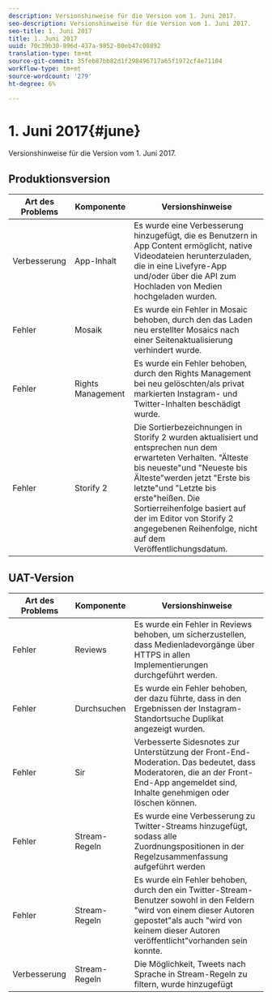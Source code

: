```yaml
---
description: Versionshinweise für die Version vom 1. Juni 2017.
seo-description: Versionshinweise für die Version vom 1. Juni 2017.
seo-title: 1. Juni 2017
title: 1. Juni 2017
uuid: 70c39b30-896d-437a-9852-80eb47c08892
translation-type: tm+mt
source-git-commit: 35feb87bb82d1f298496717a65f1972cf4e71104
workflow-type: tm+mt
source-wordcount: '279'
ht-degree: 6%

---
```



# 1. Juni 2017{#june}

Versionshinweise für die Version vom 1. Juni 2017.

## Produktionsversion

| **Art des Problems** | **Komponente** | **Versionshinweise** |
|---|---|---|
| Verbesserung | App-Inhalt | Es wurde eine Verbesserung hinzugefügt, die es Benutzern in App Content ermöglicht, native Videodateien herunterzuladen, die in eine Livefyre-App und/oder über die API zum Hochladen von Medien hochgeladen wurden. |
| Fehler | Mosaik | Es wurde ein Fehler in Mosaic behoben, durch den das Laden neu erstellter Mosaics nach einer Seitenaktualisierung verhindert wurde. |
| Fehler | Rights Management | Es wurde ein Fehler behoben, durch den Rights Management bei neu gelöschten/als privat markierten Instagram- und Twitter-Inhalten beschädigt wurde. |
| Fehler | Storify 2 | Die Sortierbezeichnungen in Storify 2 wurden aktualisiert und entsprechen nun dem erwarteten Verhalten. &quot;Älteste bis neueste&quot;und &quot;Neueste bis Älteste&quot;werden jetzt &quot;Erste bis letzte&quot;und &quot;Letzte bis erste&quot;heißen. Die Sortierreihenfolge basiert auf der im Editor von Storify 2 angegebenen Reihenfolge, nicht auf dem Veröffentlichungsdatum. |

## UAT-Version

| **Art des Problems** | **Komponente** | **Versionshinweise** |
|---|---|---|
| Fehler | Reviews | Es wurde ein Fehler in Reviews behoben, um sicherzustellen, dass Medienladevorgänge über HTTPS in allen Implementierungen durchgeführt werden. |
| Fehler | Durchsuchen | Es wurde ein Fehler behoben, der dazu führte, dass in den Ergebnissen der Instagram-Standortsuche Duplikat angezeigt wurden. |
| Fehler | Sir | Verbesserte Sidesnotes zur Unterstützung der Front-End-Moderation. Das bedeutet, dass Moderatoren, die an der Front-End-App angemeldet sind, Inhalte genehmigen oder löschen können. |
| Fehler | Stream-Regeln | Es wurde eine Verbesserung zu Twitter-Streams hinzugefügt, sodass alle Zuordnungspositionen in der Regelzusammenfassung aufgeführt werden |
| Fehler | Stream-Regeln | Es wurde ein Fehler behoben, durch den ein Twitter-Stream-Benutzer sowohl in den Feldern &quot;wird von einem dieser Autoren gepostet&quot;als auch &quot;wird von keinem dieser Autoren veröffentlicht&quot;vorhanden sein konnte. |
| Verbesserung | Stream-Regeln | Die Möglichkeit, Tweets nach Sprache in Stream-Regeln zu filtern, wurde hinzugefügt |

